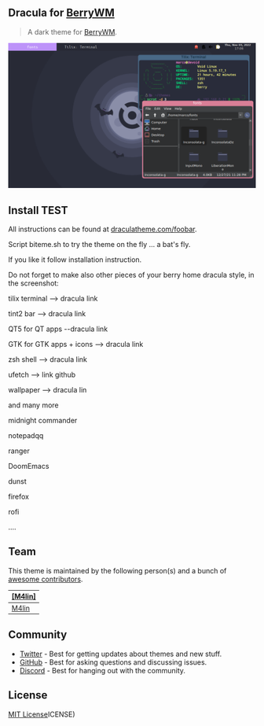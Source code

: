 ## Dracula for [BerryWM](https://berrywm.org/)

> A dark theme for [BerryWM](https://berrywm.org/).

![Screenshot](./screenshot.png)

## Install TEST

All instructions can be found at [draculatheme.com/foobar](https://draculatheme.com/foobar).

Script biteme.sh to try the theme on the fly ... a bat's fly.

If you like it follow installation instruction.

Do not forget to make also other pieces of your berry home dracula style, in the screenshot:

tilix terminal --> dracula link

tint2 bar --> dracula link

QT5 for QT apps --dracula link

GTK for GTK apps + icons --> dracula link

zsh shell --> dracula link

ufetch --> link github

wallpaper --> dracula lin

and many more

midnight commander

notepadqq

ranger

DoomEmacs

dunst

firefox

rofi

....


## Team

This theme is maintained by the following person(s) and a bunch of [awesome contributors](https://github.com/dracula/foobar/graphs/contributors).

| [[M4lin]](https://github.com/m4lin) |
| ---------------------------------------------------------------------------------------- |
| [M4lin](https://github.com/m4lin)                                               |

## Community

- [Twitter](https://twitter.com/draculatheme) - Best for getting updates about themes and new stuff.
- [GitHub](https://github.com/dracula/dracula-theme/discussions) - Best for asking questions and discussing issues.
- [Discord](https://draculatheme.com/discord-invite) - Best for hanging out with the community.

## License

[MIT License](./LICENSE)ICENSE)
